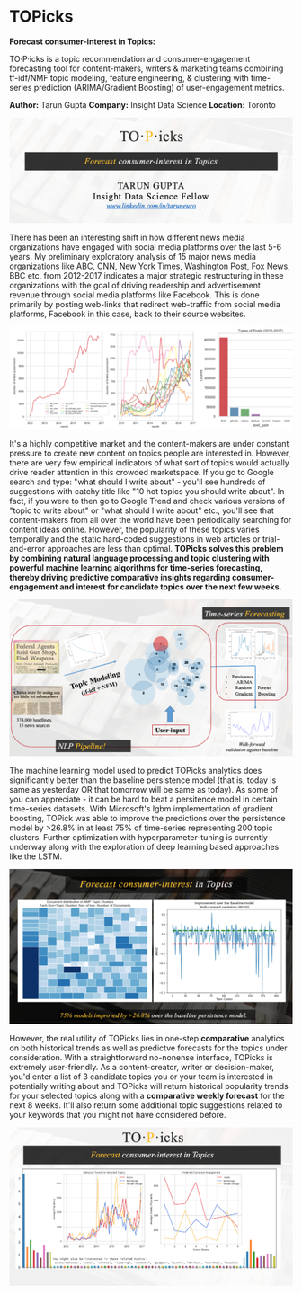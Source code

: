 # TOPicks
__Forecast consumer-interest in Topics:__

TO·P·icks is a topic recommendation and consumer-engagement forecasting tool for content-makers, writers & marketing teams combining tf-idf/NMF topic modeling, feature engineering, & clustering with time-series prediction (ARIMA/Gradient Boosting) of user-engagement metrics.

__Author:__ Tarun Gupta
__Company:__ Insight Data Science
__Location:__ Toronto

![TOPicks Pipeline](img/TOPicks_intro.png) 

There has been an interesting shift in how different news media organizations have  engaged with social media platforms over the last 5-6 years. My preliminary exploratory analysis of 15 major news media organizations like ABC, CNN, New York Times, Washington Post, Fox News, BBC etc. from 2012-2017 indicates a major strategic restructuring in these organizations with the goal of driving readership and advertisement revenue through social media platforms like Facebook. This is done primarily by posting web-links that redirect web-traffic from social media platforms, Facebook in this case, back to their source websites.

![Use of Social media to drive web revenue](img/social_activity.png)

It's a highly competitive market and the content-makers are under constant pressure to create new content on topics people are interested in. However, there are very few empirical indicators of what sort of topics would actually drive reader attention in this crowded marketspace. If you go to Google search and type: "what should I write about" - you'll see hundreds of suggestions with catchy title like "10 hot topics you should write about". In fact, if you were to then go to Google Trend and check various versions of "topic to write about" or "what should I write about" etc., you'll see that content-makers from all over the world have been periodically searching for content ideas online. However, the popularity of these topics varies temporally and the static hard-coded suggestions in web articles or trial-and-error approaches are less than optimal. __TOPicks solves this problem by combining natural language processing and topic clustering with powerful machine learning algorithms for time-series forecasting, thereby driving predictive comparative insights regarding consumer-engagement and interest for candidate topics over the next few weeks.__

![TOPicks Pipeline](img/modeling_pipeline.png)

The machine learning model used to predict TOPicks analytics does significantly better than the baseline persistence model (that is, today is same as yesterday OR that tomorrow will be same as today). As some of you can appreciate - it can be hard to beat a persitence model in certain time-series datasets. With Microsoft's lgbm implementation of gradient boosting, TOPick was able to improve the predictions over the persistence model by >26.8% in at least 75% of time-series representing 200 topic clusters. Further optimization with hyperparameter-tuning is currently underway along with the exploration of deep learning based approaches like the LSTM.

![TOPicks Pipeline](img/improved_uo.png)

However, the real utility of TOPicks lies in one-step __comparative__ analytics on both historical trends as well as predictve forecasts for the topics under consideration. With a straightforward no-nonense interface, TOPicks is extremely user-friendly. As a content-creator, writer or decision-maker, you'd enter a list of 3 candidate topics you or your team is interested in potentially writing about and TOPicks will return historical popularity trends for your selected topics along with a __comparative weekly forecast__ for the next 8 weeks. It'll also return some additional topic suggestions related to your keywords that you might not have considered before.

![Comparative Analytics](img/analytics.png)